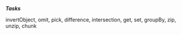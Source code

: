 **_Tasks_**

invertObject, omit, pick, difference, intersection, get, set, groupBy, zip, unzip, chunk
